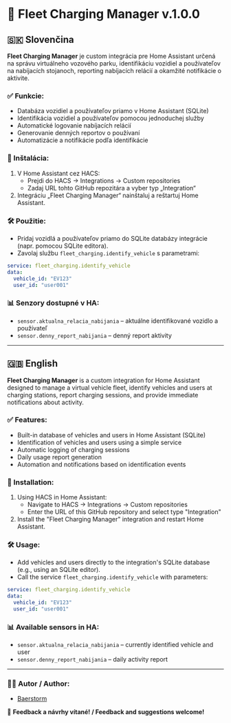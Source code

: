 # 🚗 Fleet Charging Manager v.1.0.0

## 🇸🇰 Slovenčina

**Fleet Charging Manager** je custom integrácia pre Home Assistant určená na správu virtuálneho vozového parku, identifikáciu vozidiel a používateľov na nabíjacích stojanoch, reporting nabíjacích relácií a okamžité notifikácie o aktivite.

### ✅ Funkcie:
- Databáza vozidiel a používateľov priamo v Home Assistant (SQLite)
- Identifikácia vozidiel a používateľov pomocou jednoduchej služby
- Automatické logovanie nabíjacích relácií
- Generovanie denných reportov o používaní
- Automatizácie a notifikácie podľa identifikácie

### 📂 Inštalácia:
1. V Home Assistant cez HACS:
   - Prejdi do HACS → Integrations → Custom repositories
   - Zadaj URL tohto GitHub repozitára a vyber typ „Integration“
2. Integráciu „Fleet Charging Manager“ nainštaluj a reštartuj Home Assistant.

### 🛠️ Použitie:
- Pridaj vozidlá a používateľov priamo do SQLite databázy integrácie (napr. pomocou SQLite editora).
- Zavolaj službu `fleet_charging.identify_vehicle` s parametrami:
```yaml
service: fleet_charging.identify_vehicle
data:
  vehicle_id: "EV123"
  user_id: "user001"
```

### 📊 Senzory dostupné v HA:
- `sensor.aktualna_relacia_nabijania` – aktuálne identifikované vozidlo a používateľ
- `sensor.denny_report_nabijania` – denný report aktivity

---

## 🇬🇧 English

**Fleet Charging Manager** is a custom integration for Home Assistant designed to manage a virtual vehicle fleet, identify vehicles and users at charging stations, report charging sessions, and provide immediate notifications about activity.

### ✅ Features:
- Built-in database of vehicles and users in Home Assistant (SQLite)
- Identification of vehicles and users using a simple service
- Automatic logging of charging sessions
- Daily usage report generation
- Automation and notifications based on identification events

### 📂 Installation:
1. Using HACS in Home Assistant:
   - Navigate to HACS → Integrations → Custom repositories
   - Enter the URL of this GitHub repository and select type "Integration"
2. Install the "Fleet Charging Manager" integration and restart Home Assistant.

### 🛠️ Usage:
- Add vehicles and users directly to the integration's SQLite database (e.g., using an SQLite editor).
- Call the service `fleet_charging.identify_vehicle` with parameters:
```yaml
service: fleet_charging.identify_vehicle
data:
  vehicle_id: "EV123"
  user_id: "user001"
```

### 📊 Available sensors in HA:
- `sensor.aktualna_relacia_nabijania` – currently identified vehicle and user
- `sensor.denny_report_nabijania` – daily activity report

---

### 🧑‍💻 Autor / Author:

- [Baerstorm](https://github.com/Bearstorm)

📌 **Feedback a návrhy vítané! / Feedback and suggestions welcome!**

